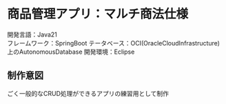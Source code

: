 # 商品管理アプリ：マルチ商法仕様

開発言語：Java21<br>
フレームワーク：SpringBoot
テータベース：OCI(OracleCloudInfrastructure)上のAutonomousDatabase
開発環境：Eclipse

## 制作意図
ごく一般的なCRUD処理ができるアプリの練習用として制作
